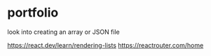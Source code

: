 # portfolio

look into creating an array or JSON file

https://react.dev/learn/rendering-lists
https://reactrouter.com/home 
